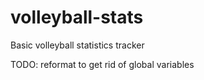 # volleyball-stats
Basic volleyball statistics tracker

TODO: reformat to get rid of global variables
